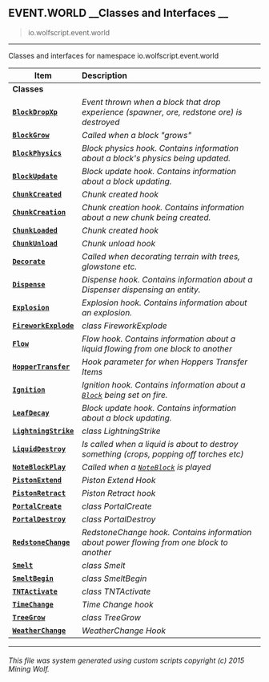 ## EVENT.WORLD __Classes and Interfaces __

>io.wolfscript.event.world

---

Classes and interfaces for namespace io.wolfscript.event.world

Item | Description   
--- | :--- 
__Classes__|
__[`BlockDropXp`](BlockDropXp.md)__ | _Event thrown when a block that drop experience (spawner, ore, redstone ore) is destroyed_ 
__[`BlockGrow`](BlockGrow.md)__ | _Called when a block "grows"_ 
__[`BlockPhysics`](BlockPhysics.md)__ | _Block physics hook. Contains information about a block's physics being updated._ 
__[`BlockUpdate`](BlockUpdate.md)__ | _Block update hook. Contains information about a block updating._ 
__[`ChunkCreated`](ChunkCreated.md)__ | _Chunk created hook_ 
__[`ChunkCreation`](ChunkCreation.md)__ | _Chunk creation hook. Contains information about a new chunk being created._ 
__[`ChunkLoaded`](ChunkLoaded.md)__ | _Chunk created hook_ 
__[`ChunkUnload`](ChunkUnload.md)__ | _Chunk unload hook_ 
__[`Decorate`](Decorate.md)__ | _Called when decorating terrain with trees, glowstone etc._ 
__[`Dispense`](Dispense.md)__ | _Dispense hook. Contains information about a Dispenser dispensing an entity._ 
__[`Explosion`](Explosion.md)__ | _Explosion hook. Contains information about an explosion._ 
__[`FireworkExplode`](FireworkExplode.md)__ | _class FireworkExplode_ 
__[`Flow`](Flow.md)__ | _Flow hook. Contains information about a liquid flowing from one block to another_ 
__[`HopperTransfer`](HopperTransfer.md)__ | _Hook parameter for when Hoppers Transfer Items_ 
__[`Ignition`](Ignition.md)__ | _Ignition hook. Contains information about a [`Block`](../../api/world/blocks/Block.md) being set on fire._ 
__[`LeafDecay`](LeafDecay.md)__ | _Block update hook. Contains information about a block updating._ 
__[`LightningStrike`](LightningStrike.md)__ | _class LightningStrike_ 
__[`LiquidDestroy`](LiquidDestroy.md)__ | _Is called when a liquid is about to destroy something (crops, popping off torches etc)_ 
__[`NoteBlockPlay`](NoteBlockPlay.md)__ | _Called when a [`NoteBlock`](../../api/world/blocks/NoteBlock.md) is played_ 
__[`PistonExtend`](PistonExtend.md)__ | _Piston Extend Hook_ 
__[`PistonRetract`](PistonRetract.md)__ | _Piston Retract hook_ 
__[`PortalCreate`](PortalCreate.md)__ | _class PortalCreate_ 
__[`PortalDestroy`](PortalDestroy.md)__ | _class PortalDestroy_ 
__[`RedstoneChange`](RedstoneChange.md)__ | _RedstoneChange hook. Contains information about power flowing from one block to another_ 
__[`Smelt`](Smelt.md)__ | _class Smelt_ 
__[`SmeltBegin`](SmeltBegin.md)__ | _class SmeltBegin_ 
__[`TNTActivate`](TNTActivate.md)__ | _class TNTActivate_ 
__[`TimeChange`](TimeChange.md)__ | _Time Change hook_ 
__[`TreeGrow`](TreeGrow.md)__ | _class TreeGrow_ 
__[`WeatherChange`](WeatherChange.md)__ | _WeatherChange Hook_ 



---



###### This file was system generated using custom scripts copyright (c) 2015 Mining Wolf.
	

